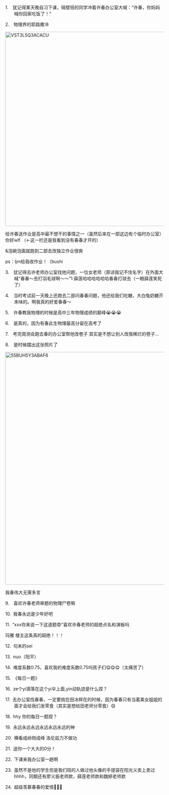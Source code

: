 <p class="MsoNormal" style="margin-left:21.0pt;text-indent:-21.0pt;mso-list:l45 level1 lfo46">
<?if !supportLists?><span lang="EN-US"><span style="mso-list:Ignore">1.<span style='font:7.0pt "Times New Roman"'>     
                    </span></span></span>
<?endif?>犹记得某天晚自习下课，隔壁班的同学<span class="GramE">冲着许春</span>办公室大喊：<span lang="EN-US">“</span>许春，你妈妈喊你回家吃饭了！<span lang="EN-US">”</span>
</p><p class="MsoNormal" style="margin-left:21.0pt;text-indent:-21.0pt;mso-list:l45 level1 lfo46">
<?if !supportLists?><span lang="EN-US"><span style="mso-list:Ignore">2.<span style='font:7.0pt "Times New Roman"'>     
                    </span></span></span>
<?endif?>物理界的耶路撒冷
        </p><p class="MsoNormal"><span lang="EN-US" style="mso-no-proof:yes"><!--[if gte vml 1]><v:shape
 id="Picture_x0020_114" o:spid="_x0000_i1631" type="#_x0000_t75" alt="VST3L5Q3ACACU"
 style='width:414.75pt;height:462.4pt;visibility:visible;mso-wrap-style:square'>
 <v:imagedata src="汤逊湖北路1号回忆录.files/image213.jpg" o:title="VST3L5Q3ACACU"/>
</v:shape><![endif]-->
<?if !vml?><img alt="VST3L5Q3ACACU" border="0" height="617" src="汤逊湖北路1号回忆录.files/image214.jpg" v:shapes="Picture_x0020_114" width="553"/>
<?endif?>
</span></p><p class="MsoNormal">给许春送作业是高中最不想干的事情之一（虽然后来在一部这边有个临时办公室） 你好<span class="SpellE"><span lang="EN-US">wlf</span></span><span lang="EN-US"> </span>（<span lang="EN-US">←</span>这一栏还是我看到没有春<span class="GramE">春</span>才开的）</p><p class="MsoNormal"><span lang="EN-US">&amp;</span>泡碗泡面就跑到二部去<span class="GramE">改独立</span>作业很爽</p><p class="MsoNormal"><span class="SpellE"><span lang="EN-US">ps</span></span>：<span class="SpellE"><span lang="EN-US">ljm</span></span>给我收作业！（<span class="SpellE"><span lang="EN-US">bushi</span></span></p><p class="MsoNormal" style="margin-left:21.0pt;text-indent:-21.0pt;mso-list:l45 level1 lfo46">
<?if !supportLists?><span lang="EN-US"><span style="mso-list:Ignore">3.<span style='font:7.0pt "Times New Roman"'>     
                    </span></span></span>
<?endif?>犹记得去许老师办公室找他问题，一位女老师（原谅我记不住名字）在外面大喊<span lang="EN-US">“</span>春<span class="GramE">春</span>～去打羽毛球啊～～<span lang="EN-US">”1 </span>薛莲<span class="GramE">哈哈哈哈哈哈</span>春<span class="GramE">春</span>打球去（一眼薛莲笑死了）
        </p><p class="MsoNormal" style="margin-left:21.0pt;text-indent:-21.0pt;mso-list:l45 level1 lfo46">
<?if !supportLists?><span lang="EN-US"><span style="mso-list:Ignore">4.<span style='font:7.0pt "Times New Roman"'>     
                    </span></span></span>
<?endif?>当时考试前一天晚上还跑去二部问春<span class="GramE">春</span>问题，他还给我们吃糖，大白兔奶糖芥末味的。啊我真的好爱春<span class="GramE">春</span>～
        </p><p class="MsoNormal" style="margin-left:21.0pt;text-indent:-21.0pt;mso-list:l45 level1 lfo46">
<?if !supportLists?><span lang="EN-US"><span style="mso-list:Ignore">5.<span style='font:7.0pt "Times New Roman"'>     
                    </span></span></span>
<?endif?>许春教我物理的时候是高中三年物理成绩的巅峰<span class="Emoji"><span lang="EN-US">😭😭😭</span></span>
</p><p class="MsoNormal" style="margin-left:21.0pt;text-indent:-21.0pt;mso-list:l45 level1 lfo46">
<?if !supportLists?><span lang="EN-US"><span style="mso-list:Ignore">6.<span style='font:7.0pt "Times New Roman"'>     
                    </span></span></span>
<?endif?>是真的，因为有春此生物理最高分留在高考了
        </p><p class="MsoNormal" style="margin-left:21.0pt;text-indent:-21.0pt;mso-list:l45 level1 lfo46">
<?if !supportLists?><span lang="EN-US"><span style="mso-list:Ignore">7.<span style='font:7.0pt "Times New Roman"'>     
                    </span></span></span>
<?endif?>考完周测会跑去春的办公室帮他改卷子 其实是不想让别人改我稀烂的卷子<span lang="EN-US">…</span>
</p><p class="MsoNormal" style="margin-left:21.0pt;text-indent:-21.0pt;mso-list:l45 level1 lfo46">
<?if !supportLists?><span lang="EN-US"><span style="mso-list:Ignore">8.<span style='font:7.0pt "Times New Roman"'>     
                    </span></span></span>
<?endif?>是时候摆出这张照片了
        </p><p class="MsoNormal"><span lang="EN-US" style="mso-no-proof:yes"><!--[if gte vml 1]><v:shape
 id="Picture_x0020_115" o:spid="_x0000_i1630" type="#_x0000_t75" alt="55BUH5Y3ABAF6"
 style='width:414.75pt;height:553.9pt;visibility:visible;mso-wrap-style:square'>
 <v:imagedata src="汤逊湖北路1号回忆录.files/image215.jpg" o:title="55BUH5Y3ABAF6"/>
</v:shape><![endif]-->
<?if !vml?><img alt="55BUH5Y3ABAF6" border="0" height="739" src="汤逊湖北路1号回忆录.files/image216.jpg" v:shapes="Picture_x0020_115" width="553"/>
<?endif?>
</span></p><p class="MsoNormal"><span class="GramE">我春伟大</span>无需多言</p><p class="MsoNormal" style="margin-left:21.0pt;text-indent:-21.0pt;mso-list:l45 level1 lfo46">
<?if !supportLists?><span lang="EN-US"><span style="mso-list:Ignore">9.<span style='font:7.0pt "Times New Roman"'>     
                    </span></span></span>
<?endif?>喜欢许春老师审题的物理<span class="GramE">尸卷嘛</span>
</p><p class="MsoNormal" style="margin-left:21.0pt;text-indent:-21.0pt;mso-list:l45 level1 lfo46">
<?if !supportLists?><span lang="EN-US"><span style="mso-list:Ignore">10.<span style='font:7.0pt "Times New Roman"'>  
                    </span></span></span>
<?endif?><span class="GramE">我春永远</span>是少年好吧
        </p><p class="MsoNormal" style="margin-left:21.0pt;text-indent:-21.0pt;mso-list:l45 level1 lfo46">
<?if !supportLists?><span lang="EN-US"><span style="mso-list:Ignore">11.<span style='font:7.0pt "Times New Roman"'>  
                    </span></span></span>
<?endif?><span lang="EN-US">“xxx</span>你来说一下这道题<span class="Emoji"><span lang="EN-US">😨</span></span><span lang="EN-US">”</span>喜欢许春老师的超绝点名和<span class="GramE">演板吗</span>
</p><p class="MsoNormal"><span class="GramE">玛</span>雅 楼主这条真的超绝！！！</p><p class="MsoNormal" style="margin-left:21.0pt;text-indent:-21.0pt;mso-list:l45 level1 lfo46">
<?if !supportLists?><span lang="EN-US"><span style="mso-list:Ignore">12.<span style='font:7.0pt "Times New Roman"'>  
                    </span></span></span>
<?endif?>句末的<span lang="EN-US">sei</span>
</p><p class="MsoNormal" style="margin-left:21.0pt;text-indent:-21.0pt;mso-list:l45 level1 lfo46">
<?if !supportLists?><span lang="EN-US"><span style="mso-list:Ignore">13.<span style='font:7.0pt "Times New Roman"'>  
                    </span></span></span>
<?endif?><span class="SpellE"><span lang="EN-US">nuo</span></span>（阳平）
        </p><p class="MsoNormal" style="margin-left:21.0pt;text-indent:-21.0pt;mso-list:l45 level1 lfo46">
<?if !supportLists?><span lang="EN-US"><span style="mso-list:Ignore">14.<span style='font:7.0pt "Times New Roman"'>  
                    </span></span></span>
<?endif?>难度系数<span lang="EN-US">0.75</span>，喜欢我的难度系数<span lang="EN-US">0.75</span>吗孩子们<span class="Emoji"><span lang="EN-US">😋😋😋</span></span>（太痛苦了）
        </p><p class="MsoNormal" style="margin-left:21.0pt;text-indent:-21.0pt;mso-list:l45 level1 lfo46">
<?if !supportLists?><span lang="EN-US"><span style="mso-list:Ignore">15.<span style='font:7.0pt "Times New Roman"'>  
                    </span></span></span>
<?endif?>《每日一题》
        </p><p class="MsoNormal" style="margin-left:21.0pt;text-indent:-21.0pt;mso-list:l45 level1 lfo46">
<?if !supportLists?><span lang="EN-US"><span style="mso-list:Ignore">16.<span style='font:7.0pt "Times New Roman"'>  
                    </span></span></span>
<?endif?><span lang="EN-US">ze</span><span class="GramE">个</span><span class="SpellE"><span lang="EN-US">yi</span></span>滴落在这个<span class="SpellE"><span lang="EN-US">yi</span></span>伞上面<span lang="EN-US">,yin</span>动轨迹是什么捏？
        </p><p class="MsoNormal" style="margin-left:21.0pt;text-indent:-21.0pt;mso-list:l45 level1 lfo46">
<?if !supportLists?><span lang="EN-US"><span style="mso-list:Ignore">17.<span style='font:7.0pt "Times New Roman"'>  
                    </span></span></span>
<?endif?>去办公室找春<span class="GramE">春</span>，一定要挑在<span class="GramE">田冰辉在</span>的时候，因为春<span class="GramE">春</span>只有当着美女姐姐的面才会给我们发零食（其实是想给田老师分零食）<span class="Emoji"><span lang="EN-US">😋</span></span>
</p><p class="MsoNormal" style="margin-left:21.0pt;text-indent:-21.0pt;mso-list:l45 level1 lfo46">
<?if !supportLists?><span lang="EN-US"><span style="mso-list:Ignore">18.<span style='font:7.0pt "Times New Roman"'>  
                    </span></span></span>
<?endif?><span class="SpellE"><span lang="EN-US">hhy</span></span><span lang="EN-US"> </span>你的每日一题捏？
        </p><p class="MsoNormal" style="margin-left:21.0pt;text-indent:-21.0pt;mso-list:l45 level1 lfo46">
<?if !supportLists?><span lang="EN-US"><span style="mso-list:Ignore">19.<span style='font:7.0pt "Times New Roman"'>  
                    </span></span></span>
<?endif?><span class="GramE">永远永远永远永远永远永远</span>的神
        </p><p class="MsoNormal" style="margin-left:21.0pt;text-indent:-21.0pt;mso-list:l45 level1 lfo46">
<?if !supportLists?><span lang="EN-US"><span style="mso-list:Ignore">20.<span style='font:7.0pt "Times New Roman"'>  
                    </span></span></span>
<?endif?>横看成岭侧成峰 洛伦兹力不做功
        </p><p class="MsoNormal" style="margin-left:21.0pt;text-indent:-21.0pt;mso-list:l45 level1 lfo46">
<?if !supportLists?><span lang="EN-US"><span style="mso-list:Ignore">21.<span style='font:7.0pt "Times New Roman"'>  
                    </span></span></span>
<?endif?>送你一个大大的<span lang="EN-US">0</span>分！
        </p><p class="MsoNormal" style="margin-left:21.0pt;text-indent:-21.0pt;mso-list:l45 level1 lfo46">
<?if !supportLists?><span lang="EN-US"><span style="mso-list:Ignore">22.<span style='font:7.0pt "Times New Roman"'>  
                    </span></span></span>
<?endif?>下课来我办公室一趟啊
        </p><p class="MsoNormal" style="margin-left:21.0pt;text-indent:-21.0pt;mso-list:l45 level1 lfo46">
<?if !supportLists?><span lang="EN-US"><span style="mso-list:Ignore">23.<span style='font:7.0pt "Times New Roman"'>  
                    </span></span></span>
<?endif?>虽然不是他的学生但是我们班的人做过他头像的手提袋在阳光义卖上卖过<span class="SpellE"><span lang="EN-US">hhhh</span></span>，同期还有廖义振老师款，薛莲老师款和魏婷老师款
        </p><p class="MsoNormal" style="margin-left:21.0pt;text-indent:-21.0pt;mso-list:l45 level1 lfo46">
<?if !supportLists?><span lang="EN-US"><span style="mso-list:Ignore">24.<span style='font:7.0pt "Times New Roman"'>  
                    </span></span></span>
<?endif?>超级羡慕春<span class="GramE">春</span>的爱情<span class="Emoji"><span lang="EN-US">💓💓💓</span></span>
</p>